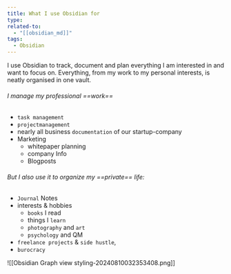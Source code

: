 ```yaml
---
title: What I use Obsidian for
type: 
related-to:
  - "[[obsidian_md]]"
tags:
  - Obsidian
---
```





I use Obsidian to track, document and plan everything I am interested in and want to focus on. Everything, from my work to my personal interests, is neatly organised in one vault.

###### I manage my professional ==work==

- `task management`
- `projectmanagement`
- nearly all business `documentation` of our startup-company
- Marketing
	- whitepaper planning
	- company Info
	- Blogposts

###### But I also use it to organize my ==private== life:

- `Journal` Notes
- interests & hobbies
	- `books` I read
	- things I `learn`
	- `photography` and `art`
	- `psychology` and QM
- `freelance projects` & `side hustle`,
- `burocracy`

![[Obsidian Graph view styling-20240810032353408.png]]
